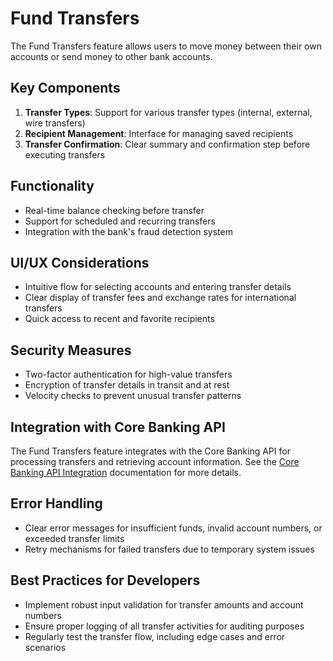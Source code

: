 # Fund Transfers

The Fund Transfers feature allows users to move money between their own accounts or send money to other bank accounts.

## Key Components

1. **Transfer Types**: Support for various transfer types (internal, external, wire transfers)
2. **Recipient Management**: Interface for managing saved recipients
3. **Transfer Confirmation**: Clear summary and confirmation step before executing transfers

## Functionality

- Real-time balance checking before transfer
- Support for scheduled and recurring transfers
- Integration with the bank's fraud detection system

## UI/UX Considerations

- Intuitive flow for selecting accounts and entering transfer details
- Clear display of transfer fees and exchange rates for international transfers
- Quick access to recent and favorite recipients

## Security Measures

- Two-factor authentication for high-value transfers
- Encryption of transfer details in transit and at rest
- Velocity checks to prevent unusual transfer patterns

## Integration with Core Banking API

The Fund Transfers feature integrates with the Core Banking API for processing transfers and retrieving account information. See the [Core Banking API Integration](../api_integration/core_banking_api.md) documentation for more details.

## Error Handling

- Clear error messages for insufficient funds, invalid account numbers, or exceeded transfer limits
- Retry mechanisms for failed transfers due to temporary system issues

## Best Practices for Developers

- Implement robust input validation for transfer amounts and account numbers
- Ensure proper logging of all transfer activities for auditing purposes
- Regularly test the transfer flow, including edge cases and error scenarios